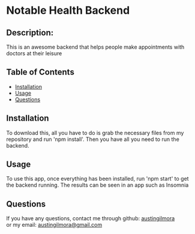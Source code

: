 # Notable Health Backend

## Description:
  
   This is an awesome backend that helps people make appointments with doctors at their leisure
  
  ## Table of Contents

* [Installation](#installation)
* [Usage](#usage)
* [Questions](#questions)
  
## Installation
  To download this, all you have to do is grab the necessary files from my repository and run 'npm install'. Then you have all you need to run the backend.
  
## Usage
  To use this app, once everything has been installed, run 'npm start' to get the backend running. The results can be seen in an app such as Insomnia
    
  
## Questions
If you have any questions, contact me through github:
  <a href='https://github.com/austingilmora'>austingilmora</a><br>
or my email:
  <a href='mailto:austingilmora@gmail.com'>austingilmora@gmail.com</a>

